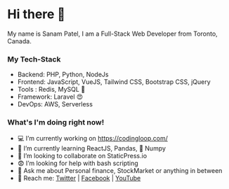 # Hi there 👋

My name is Sanam Patel, I am a Full-Stack Web Developer from Toronto, Canada.

### My Tech-Stack

- Backend: PHP, Python, NodeJs
- Frontend: JavaScript, VueJS, Tailwind CSS, Bootstrap CSS, jQuery
- Tools : Redis, MySQL :toolbox:
- Framework: Laravel :heart_eyes:
- DevOps: AWS, Serverless

### What's I'm doing right now!

- :computer:  I’m currently working on https://codingloop.com/
- :book:  I’m currently learning ReactJS, Pandas, :panda_face: Numpy
- :raising_hand:  I’m looking to collaborate on StaticPress.io
- :fearful:  I’m looking for help with bash scripting
- :money_with_wings:  Ask me about Personal finance, StockMarket or anything in between
- :postbox:  Reach me: [Twitter](https://twitter.com/patelsanam) |  [Facebook](https://facebook.com/patelsanam) | [YouTube](https://www.youtube.com/channel/UCREDfputg8MPOVZdtbLxa3A)
